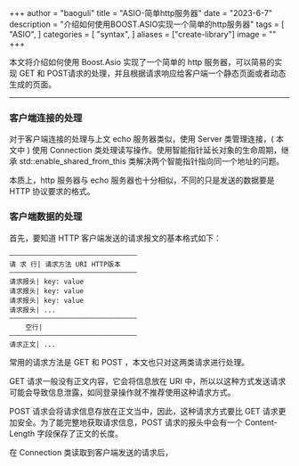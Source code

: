 +++
author = "baoguli"
title = "ASIO-简单http服务器"
date = "2023-6-7"
description = "介绍如何使用BOOST.ASIO实现一个简单的http服务器"
tags = [
    "ASIO",
]
categories = [
    "syntax",
]
aliases = ["create-library"]
image = ""
+++ 

本文将介绍如何使用 Boost.Asio 实现了一个简单的 http 服务器，可以简易的实现 GET 和 POST请求的处理，并且根据请求响应给客户端一个静态页面或者动态生成的页面。

****

### 客户端连接的处理

对于客户端连接的处理与上文 echo 服务器类似，使用 Server 类管理连接，( 本文中 ) 使用 Connection 类处理读写操作。使用智能指针延长对象的生命周期，继承 std::enable_shared_from_this<Connection> 类解决两个智能指针指向同一个地址的问题。

本质上，http 服务器与 echo 服务器也十分相似，不同的只是发送的数据要是 HTTP 协议要求的格式。

### 客户端数据的处理

首先，要知道 HTTP 客户端发送的请求报文的基本格式如下：

```
————————————————————————————————
请 求 行| 请求方法 URI HTTP版本
————————————————————————————————
请求报头| key: value
请求报头| key: value
请求报头| key: value
请求报头| ...
————————————————————————————————
    空行|
————————————————————————————————
请求正文| ...
```

常用的请求方法是 GET 和 POST ，本文也只对这两类请求进行处理。

GET 请求一般没有正文内容，它会将信息放在 URI 中，所以以这种方式发送请求可能会导致信息泄露，如同登录操作就不推荐使用这种请求方式。

POST 请求会将请求信息存放在正文当中，因此，这种请求方式要比 GET 请求更加安全。为了能完整地获取请求信息，POST 请求的报头中会有一个 Content-Length 字段保存了正文的长度。

在 Connection 类读取到客户端发送的请求后，


